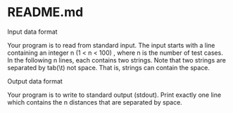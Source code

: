 # README.md

Input data format

Your program is to read from standard input. The input starts with a line containing an
integer n (1 < n < 100) , where n is the number of test cases. In the following n lines,
each contains two strings. Note that two strings are separated by tab(\t) not space. That is,
strings can contain the space.

Output data format

Your program is to write to standard output (stdout). Print exactly one line which contains
the n distances that are separated by space.
